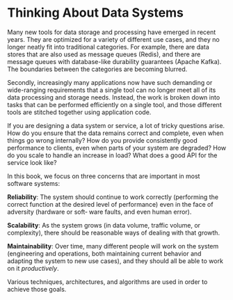 # Thinking About Data Systems

Many new tools for data storage and processing have emerged in recent years. They are optimized for a variety of different use cases, and they no longer neatly fit into traditional categories. For example, there are data stores that are also used as message queues (Redis), and there are message queues with database-like durability guarantees (Apache Kafka). The boundaries between the categories are becoming blurred.

Secondly, increasingly many applications now have such demanding or wide-ranging requirements that a single tool can no longer meet all of its data processing and storage needs. Instead, the work is broken down into tasks that can be performed efficiently on a single tool, and those different tools are stitched together using application code.

If you are designing a data system or service, a lot of tricky questions arise. How do you ensure that the data remains correct and complete, even when things go wrong internally? How do you provide consistently good performance to clients, even when
parts of your system are degraded? How do you scale to handle an increase in load? What does a good API for the service look like?

In this book, we focus on three concerns that are important in most software systems:

**Reliability**: The system should continue to work correctly (performing the correct function at the desired level of performance) even in the face of adversity (hardware or soft‐
ware faults, and even human error).

**Scalability**: As the system grows (in data volume, traffic volume, or complexity), there should be reasonable ways of dealing with that growth.

**Maintainability**: Over time, many different people will work on the system (engineering and operations, both maintaining current behavior and adapting the system to new use cases), and they should all be able to work on it *productively*.

Various techniques, architectures, and algorithms are used in order to achieve those goals.